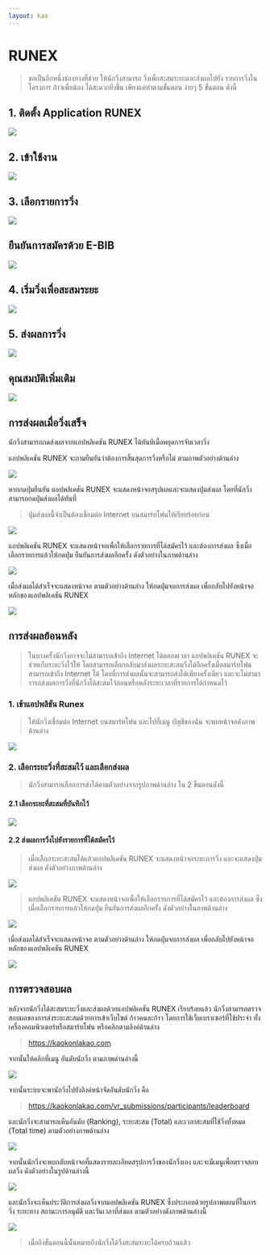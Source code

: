```yaml
---
layout: kao
---
```


# RUNEX 
> ขอเป็นอีกหนึ่งช่องทางที่ช่วย ให้นักวิ่งสามารถ วิ่งเพื่อสะสมระยะและส่งผลไปยัง รายการวิ่งในโครงการ ก้าวเพื่อน้อง ได้สะดวกยิ่งขึ้น เพียงแค่ทำตามขั้นตอน ง่ายๆ 5 ขั้นตอน ดังนี้

## 1. ติดตั้ง Application RUNEX

![](img/kao2.png)

## 2. เข้าใช้งาน

![](img/kao3.png)

## 3. เลือกรายการวิ่ง

![](img/kao4.png)

## ยืนยันการสมัครด้วย E-BIB

![](img/kao5.png)

## 4. เริ่มวิ่งเพื่อสะสมระยะ

![](img/kao6.png)

## 5. ส่งผลการวิ่ง

![](img/kao7.png)

## คุณสมบัติเพิ่มเติม

![](img/kao8.png)

## การส่งผลเมื่อวิ่งเสร็จ

นักวิ่งสามารถกดส่งผลจากแอปพลิเคชัน RUNEX ได้ทันทีเมื่อหยุดการจับเวลาวิ่ง

แอปพลิเคชัน RUNEX จะถามยืนยันว่าต้องการสิ้นสุดการวิ่งหรือไม่ ตามภาพตัวอย่างด้านล่าง

![](img/2020-11-20-22-05-36.png)

หากกดปุ่มยืนยัน แอปพลิเคชัน RUNEX จะแสดงหน้าจอสรุปผลและจะแสดงปุ่มส่งผล  โดยที่นักวิ่งสามารถกดปุ่มส่งผลได้ทันที่
> ปุ่มส่งผลนี้จำเป็นต้องเชื่อมต่อ Internet บนสมาร์ทโฟนให้เรียบร้อยก่อน

![](img/2020-11-20-22-06-11.png)

แอปพลิเคชัน RUNEX จะแสดงหน้าจอเพื่อให้เลือกรายการที่ได้สมัครไว้ และต้องการส่งผล ซึ่งเมื่อเลือกรายการแล้วให้กดปุ่ม ยืนยันการส่งผลอีกครั้ง ดังตัวอย่างในภาพด้านล่าง

![](img/2020-11-20-21-55-19.png)

เมื่อส่งผลได้สำเร็จจะแสดงหน้าจอ ตามตัวอย่างด้านล่าง ให้กดปุ่มจบการส่งผล เพื่อกลับไปยังหน้าจอหลักของแอปพลิเคชัน RUNEX

![](img/2020-11-20-21-51-24.png)

## การส่งผลย้อนหลัง
> ในบางครั้งนักวิ่งอาจจะไม่สามารถเข้าถึง Internet ได้ตลอดเวลา แอปพลิเคชัน RUNEX จะช่วยเก็บระยะวิ่งไว้ให้ โดยสามารถเลือกกลับมาส่งผลระยะสะสมวิ่งได้อีกครั้งเมื่อสมาร์ทโฟนสามารถเข้าถึง Internet ได้ โดยที่การส่งผลนั้นจะสามารถส่งได้เพียงครั้งเดียว และจะไม่สามารารถส่งผลการวิ่งที่นักวิ่งได้สะสมไว้ก่อนหรือหลังระยะเวลาที่รายการได้กำหนดไว้

### 1. เข้าแอปพลิชัน Runex
> ให้นักวิ่งเชื่อมต่อ Internet บนสมาร์ทโฟน และไปที่เมนู บัญชีของฉัน จะพบหน้าจอดังภาพด้านล่าง

![](img/2020-11-20-21-49-50.png)

### 2. เลือกระยะวิ่งที่สะสมไว้ และเลือกส่งผล
> นักวิ่งสามารถเลือกการส่งได้ตามตัวอย่างจากรูปภาพด้านล่าง ใน 2 ขึ้นตอนดังนี้

#### 2.1 เลือกระยะที่สะสมที่บันทึกไว้

![](img/2020-11-20-21-52-42.png)

#### 2.2 ส่งผลการวิ่งไปยังรายการที่ได้สมัครไว้
> เมื่อเลือกระยะสะสมได้แล้วแอปพลิเคชัน RUNEX จะแสดงหน้าจอระยะการวิ่ง และจะแสดงปุ่มส่งผล ดังตัวอย่างภาพด้านล่าง

![](img/2020-11-20-21-50-46.png)

> แอปพลิเคชัน RUNEX จะแสดงหน้าจอเพื่อให้เลือกรายการที่ได้สมัครไว้ และต้องการส่งผล ซึ่งเมื่อเลือกรายการแล้วให้กดปุ่ม ยืนยันการส่งผลอีกครั้ง ดังตัวอย่างในภาพด้านล่าง

![](img/2020-11-20-21-55-19.png)

เมื่อส่งผลได้สำเร็จจะแสดงหน้าจอ ตามตัวอย่างด้านล่าง ให้กดปุ่มจบการส่งผล เพื่อกลับไปยังหน้าจอหลักของแอปพลิเคชัน RUNEX

![](img/2020-11-20-21-51-24.png)


## การตรวจสอบผล
หลังจากนักวิ่งได้สะสมระยะวิ่งและส่งผลด้วยแอปพลิเคชัน RUNEX เรียบร้อยแล้ว นักวิ่งสามารถตรวจสอบผลของการส่งระยะสะสมด้วยการเข้าเว็บไซต์ ก้าวคนละก้าว โดยการใช้เว็บเบราเซอร์ที่ใช้ประจำ ทั้งเครื่องคอมพิวเตอร์หรือสมาร์ทโฟน หรือคลิกตามลิงค์ด้านล่าง
> https://kaokonlakao.com

จากนั้นให้คลิกที่เมนู อันดับนักวิ่ง ตามภาพด่านล่างนี้

![](img/2020-11-20-21-08-49.png)

จากนั้นระบบจะพานักวิ่งไปยังลิงค์หน้าจัดอันดับนักวิ่ง คือ
> https://kaokonlakao.com/vr_submissions/participants/leaderboard

และนักวิ่งจะสามารถเห็นอันดับ (Ranking), ระยะสะสม (Total) และเวลาสะสมที่ใช้วิ่งทั้งหมด (Total time) ตามตัวอย่างภาพด้านล่าง

![](img/2020-11-20-21-19-04.png)

จากนั้นนักวิ่งจะพบกลับหน้าจอที่แสดงรายละเอียดสรุปการวิ่งของนักวิ่งเอง และจะมีเมนูเพื่อตรวจสอบผลวิ่ง ดังตัวอย่างในรูปด้านล่างนี้

![](img/2020-11-20-21-21-57.png)

และนักวิ่งจะเห็นประวัติการส่งผลวิ่งจากแอปพลิเคชัน RUNEX ซึ่งประกอบด้วยรูปภาพแผนที่ในการวิ่ง ระยะทาง สถานะการอนุมัติ และวันเวลาที่ส่งผล ตามตัวอย่างดังภาพด้านล่างนี้

![](img/2020-11-20-21-27-04.png)

> เมื่อถึงขั้นตอนนี้นั้นหมายถึงนักวิ่งได้วิ่งสะสมระยะได้ครบถ้วนแล้ว 
